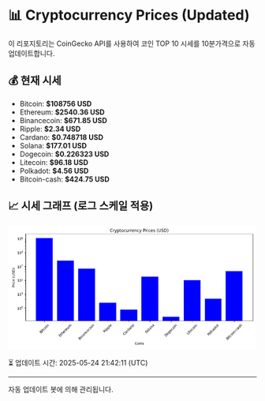 
# 📊 Cryptocurrency Prices (Updated)

이 리포지토리는 CoinGecko API를 사용하여 코인 TOP 10 시세를 10분가격으로 자동 업데이트합니다.

## 💰 현재 시세
- Bitcoin: **$108756 USD**
- Ethereum: **$2540.36 USD**
- Binancecoin: **$671.85 USD**
- Ripple: **$2.34 USD**
- Cardano: **$0.748718 USD**
- Solana: **$177.01 USD**
- Dogecoin: **$0.226323 USD**
- Litecoin: **$96.18 USD**
- Polkadot: **$4.56 USD**
- Bitcoin-cash: **$424.75 USD**

## 📈 시세 그래프 (로그 스케일 적용)
![Crypto Prices](crypto_prices.png)

⏳ 업데이트 시간: 2025-05-24 21:42:11 (UTC)

---
자동 업데이트 봇에 의해 관리됩니다.
